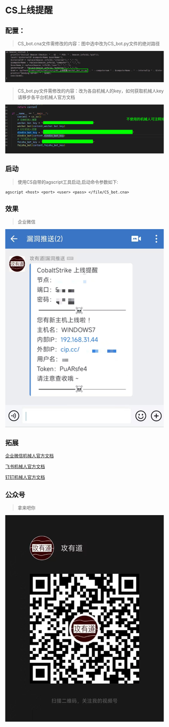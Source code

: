 # CS上线提醒

## 配置：
> CS_bot.cna文件需修改的内容：图中选中改为CS_bot.py文件的绝对路径

![cna](./image/001_cna修改_2022-05-30_23-23.png)

> CS_bot.py文件需修改的内容：改为各自机械人的key，如何获取机械人key请移步各平台机械人官方文档

![python](./image/002_python修改_2022-05-30_23-23.png)

## 启动
> 使用CS自带的agscript工具启动,启动命令参数如下: 
```shell
agscript <host> <port> <user> <pass> </file/CS_bot.cna>
```
## 效果
> 企业微信

![xg](./image/xg_20220531002921.jpg)

## 拓展
[企业微信机械人官方文档](https://developer.work.weixin.qq.com)

[飞书机械人官方文档](https://open.feishu.cn)

[钉钉机械人官方文档](https://open.dingtalk.com)

## 公众号
> 拿来吧你

![gyd](./image/gyd_20220531002323.jpg)